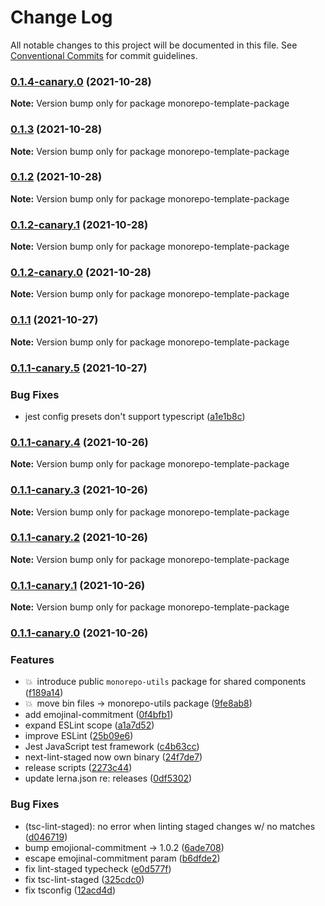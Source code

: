 # Change Log

All notable changes to this project will be documented in this file.
See [Conventional Commits](https://conventionalcommits.org) for commit guidelines.

### [0.1.4-canary.0](https://github.com/andyjy/monorepo-template/compare/v0.1.3...v0.1.4-canary.0) (2021-10-28)

**Note:** Version bump only for package monorepo-template-package

### [0.1.3](https://github.com/andyjy/monorepo-template/compare/v0.1.2...v0.1.3) (2021-10-28)

**Note:** Version bump only for package monorepo-template-package

### [0.1.2](https://github.com/andyjy/monorepo-template/compare/v0.1.2-canary.1...v0.1.2) (2021-10-28)

**Note:** Version bump only for package monorepo-template-package

### [0.1.2-canary.1](https://github.com/andyjy/monorepo-template/compare/v0.1.1...v0.1.2-canary.1) (2021-10-28)

**Note:** Version bump only for package monorepo-template-package

### [0.1.2-canary.0](https://github.com/andyjy/monorepo-template/compare/v0.1.1...v0.1.2-canary.0) (2021-10-28)

**Note:** Version bump only for package monorepo-template-package

### [0.1.1](https://github.com/andyjy/monorepo-template/compare/v0.1.1-canary.5...v0.1.1) (2021-10-27)

**Note:** Version bump only for package monorepo-template-package

### [0.1.1-canary.5](https://github.com/andyjy/monorepo-template/compare/v0.1.1-canary.4...v0.1.1-canary.5) (2021-10-27)

### Bug Fixes

- jest config presets don't support typescript ([a1e1b8c](https://github.com/andyjy/monorepo-template/commit/a1e1b8ce33893361102a74c177bcac6e3d250da2))

### [0.1.1-canary.4](https://github.com/andyjy/monorepo-template/compare/v0.1.1-canary.3...v0.1.1-canary.4) (2021-10-26)

**Note:** Version bump only for package monorepo-template-package

### [0.1.1-canary.3](https://github.com/andyjy/monorepo-template/compare/v0.1.1-canary.2...v0.1.1-canary.3) (2021-10-26)

**Note:** Version bump only for package monorepo-template-package

### [0.1.1-canary.2](https://github.com/andyjy/monorepo-template/compare/v0.1.1-canary.1...v0.1.1-canary.2) (2021-10-26)

**Note:** Version bump only for package monorepo-template-package

### [0.1.1-canary.1](https://github.com/andyjy/monorepo-template/compare/v0.1.1-canary.0...v0.1.1-canary.1) (2021-10-26)

**Note:** Version bump only for package monorepo-template-package

### [0.1.1-canary.0](https://github.com/andyjy/monorepo-template/compare/v2.0.0...v0.1.1-canary.0) (2021-10-26)

### Features

- 💥 introduce public `monorepo-utils` package for shared components ([f189a14](https://github.com/andyjy/monorepo-template/commit/f189a1412a8fd999457b2bd1371f727e69abfb74))
- 💥 move bin files -> monorepo-utils package ([9fe8ab8](https://github.com/andyjy/monorepo-template/commit/9fe8ab8bb1efba94bbc929e083ac0390f9a555b0))
- add emojinal-commitment ([0f4bfb1](https://github.com/andyjy/monorepo-template/commit/0f4bfb1f655d27953cdee21fb4179646284dbdd5))
- expand ESLint scope ([a1a7d52](https://github.com/andyjy/monorepo-template/commit/a1a7d529bcfb9be3b0dba4129492b7025c3a4cf3))
- improve ESLint ([25b09e6](https://github.com/andyjy/monorepo-template/commit/25b09e6b115cc803bec39ad67256779c55bfa863))
- Jest JavaScript test framework ([c4b63cc](https://github.com/andyjy/monorepo-template/commit/c4b63ccacfad1955dfacdfc4cd93d862c9106102))
- next-lint-staged now own binary ([24f7de7](https://github.com/andyjy/monorepo-template/commit/24f7de795fe243b7544a4f742dbb02cdb731c07d))
- release scripts ([2273c44](https://github.com/andyjy/monorepo-template/commit/2273c44202864f810d1cc5550518eee816f0fe36))
- update lerna.json re: releases ([0df5302](https://github.com/andyjy/monorepo-template/commit/0df530204e59bd91295b3c964cf66323a334076c))

### Bug Fixes

- (tsc-lint-staged): no error when linting staged changes w/ no matches ([d046719](https://github.com/andyjy/monorepo-template/commit/d0467193bba90bab40b9d6af207842dadd0dba71))
- bump emojional-commitment -> 1.0.2 ([6ade708](https://github.com/andyjy/monorepo-template/commit/6ade708a5d52b8d393504a0899dafd16340391b1))
- escape emojinal-commitment param ([b6dfde2](https://github.com/andyjy/monorepo-template/commit/b6dfde25aac79a9d5544d66c33d30633124651d5))
- fix lint-staged typecheck ([e0d577f](https://github.com/andyjy/monorepo-template/commit/e0d577ffade5e67efb005c63160d04c3086a9446))
- fix tsc-lint-staged ([325cdc0](https://github.com/andyjy/monorepo-template/commit/325cdc0ba204c93f0980555e5560638d7c94e4b7))
- fix tsconfig ([12acd4d](https://github.com/andyjy/monorepo-template/commit/12acd4dda621030a02ad6645cba59313d50c58aa))
